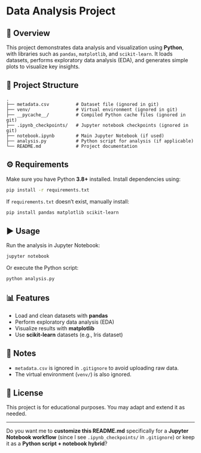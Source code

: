 # Data Analysis Project

## 📌 Overview

This project demonstrates data analysis and visualization using **Python**, with libraries such as `pandas`, `matplotlib`, and `scikit-learn`.
It loads datasets, performs exploratory data analysis (EDA), and generates simple plots to visualize key insights.

## 📂 Project Structure

```
.
├── metadata.csv          # Dataset file (ignored in git)
├── venv/                 # Virtual environment (ignored in git)
├── __pycache__/          # Compiled Python cache files (ignored in git)
├── .ipynb_checkpoints/   # Jupyter notebook checkpoints (ignored in git)
├── notebook.ipynb        # Main Jupyter Notebook (if used)
├── analysis.py           # Python script for analysis (if applicable)
└── README.md             # Project documentation
```

## ⚙️ Requirements

Make sure you have Python **3.8+** installed. Install dependencies using:

```bash
pip install -r requirements.txt
```

If `requirements.txt` doesn’t exist, manually install:

```bash
pip install pandas matplotlib scikit-learn
```

## ▶️ Usage

Run the analysis in Jupyter Notebook:

```bash
jupyter notebook
```

Or execute the Python script:

```bash
python analysis.py
```

## 📊 Features

* Load and clean datasets with **pandas**
* Perform exploratory data analysis (EDA)
* Visualize results with **matplotlib**
* Use **scikit-learn** datasets (e.g., Iris dataset)

## 📝 Notes

* `metadata.csv` is ignored in `.gitignore` to avoid uploading raw data.
* The virtual environment (`venv/`) is also ignored.

## 📜 License

This project is for educational purposes. You may adapt and extend it as needed.

---

Do you want me to **customize this README.md** specifically for a **Jupyter Notebook workflow** (since I see `.ipynb_checkpoints/` in `.gitignore`) or keep it as a **Python script + notebook hybrid**?
